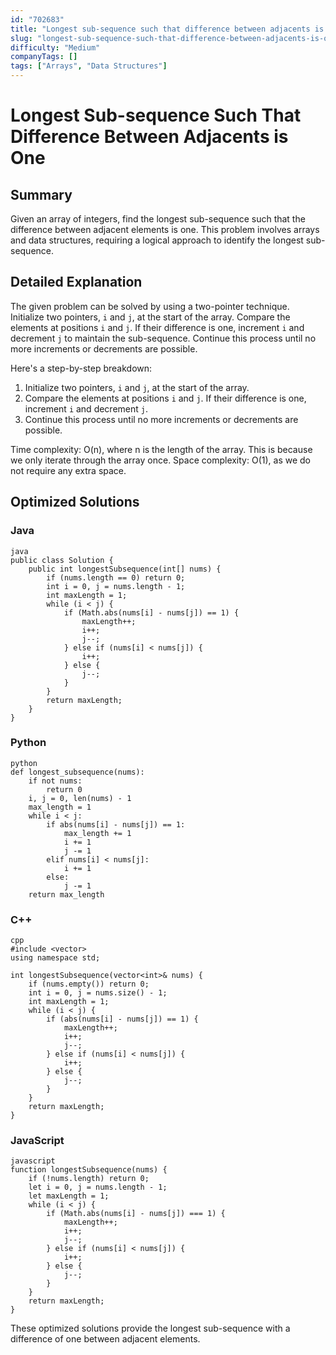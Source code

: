 ```yaml
---
id: "702683"
title: "Longest sub-sequence such that difference between adjacents is one"
slug: "longest-sub-sequence-such-that-difference-between-adjacents-is-one2558"
difficulty: "Medium"
companyTags: []
tags: ["Arrays", "Data Structures"]
---
```


**Longest Sub-sequence Such That Difference Between Adjacents is One**
===============================================================

## Summary
Given an array of integers, find the longest sub-sequence such that the difference between adjacent elements is one. This problem involves arrays and data structures, requiring a logical approach to identify the longest sub-sequence.

## Detailed Explanation
The given problem can be solved by using a two-pointer technique. Initialize two pointers, `i` and `j`, at the start of the array. Compare the elements at positions `i` and `j`. If their difference is one, increment `i` and decrement `j` to maintain the sub-sequence. Continue this process until no more increments or decrements are possible.

Here's a step-by-step breakdown:

1. Initialize two pointers, `i` and `j`, at the start of the array.
2. Compare the elements at positions `i` and `j`. If their difference is one, increment `i` and decrement `j`.
3. Continue this process until no more increments or decrements are possible.

Time complexity: O(n), where n is the length of the array. This is because we only iterate through the array once.
Space complexity: O(1), as we do not require any extra space.

## Optimized Solutions
### Java
```
java
public class Solution {
    public int longestSubsequence(int[] nums) {
        if (nums.length == 0) return 0;
        int i = 0, j = nums.length - 1;
        int maxLength = 1;
        while (i < j) {
            if (Math.abs(nums[i] - nums[j]) == 1) {
                maxLength++;
                i++;
                j--;
            } else if (nums[i] < nums[j]) {
                i++;
            } else {
                j--;
            }
        }
        return maxLength;
    }
}
```

### Python
```
python
def longest_subsequence(nums):
    if not nums:
        return 0
    i, j = 0, len(nums) - 1
    max_length = 1
    while i < j:
        if abs(nums[i] - nums[j]) == 1:
            max_length += 1
            i += 1
            j -= 1
        elif nums[i] < nums[j]:
            i += 1
        else:
            j -= 1
    return max_length
```

### C++
```
cpp
#include <vector>
using namespace std;

int longestSubsequence(vector<int>& nums) {
    if (nums.empty()) return 0;
    int i = 0, j = nums.size() - 1;
    int maxLength = 1;
    while (i < j) {
        if (abs(nums[i] - nums[j]) == 1) {
            maxLength++;
            i++;
            j--;
        } else if (nums[i] < nums[j]) {
            i++;
        } else {
            j--;
        }
    }
    return maxLength;
}
```

### JavaScript
```
javascript
function longestSubsequence(nums) {
    if (!nums.length) return 0;
    let i = 0, j = nums.length - 1;
    let maxLength = 1;
    while (i < j) {
        if (Math.abs(nums[i] - nums[j]) === 1) {
            maxLength++;
            i++;
            j--;
        } else if (nums[i] < nums[j]) {
            i++;
        } else {
            j--;
        }
    }
    return maxLength;
}
```

These optimized solutions provide the longest sub-sequence with a difference of one between adjacent elements.